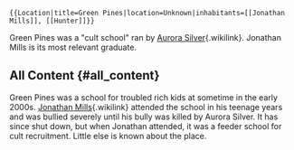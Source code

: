 ```{=mediawiki}
{{Location|title=Green Pines|location=Unknown|inhabitants=[[Jonathan Mills]], [[Hunter]]}}
```
Green Pines was a \"cult school\" ran by [Aurora
Silver](Aurora_Silver "Aurora Silver"){.wikilink}. Jonathan Mills is its
most relevant graduate.

## All Content {#all_content}

Green Pines was a school for troubled rich kids at sometime in the early
2000s. [Jonathan Mills](Jonathan_Mills "Jonathan Mills"){.wikilink}
attended the school in his teenage years and was bullied severely until
his bully was killed by Aurora Silver. It has since shut down, but when
Jonathan attended, it was a feeder school for cult recruitment. Little
else is known about the place.
